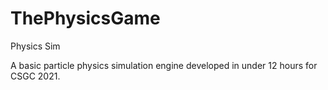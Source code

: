 # ThePhysicsGame
Physics Sim

A basic particle physics simulation engine developed in under 12 hours for CSGC 2021.
